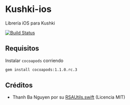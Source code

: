# Kushki-ios

Librería iOS para Kushki

[![Build Status](https://travis-ci.org/Kushki/kushki-ios.svg?branch=master)](https://travis-ci.org/Kushki/kushki-ios)

## Requisitos

Instalar `cocoapods` corriendo

```bash
gem install cocoapods:1.1.0.rc.3
```

## Créditos

* Thanh Ba Nguyen por su
[RSAUtils.swift](https://github.com/btnguyen2k/swiftutils/blob/master/SwiftUtils/RSAUtils.swift)
(Licencia MIT)